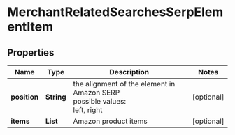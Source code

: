 # MerchantRelatedSearchesSerpElementItem


## Properties

| Name | Type | Description | Notes |
|------------ | ------------- | ------------- | -------------|
**position** | **String** | the alignment of the element in Amazon SERP<br>possible values:<br>left, right |[optional]|
**items** | **List<RelatedSearchesElement>** | Amazon product items |[optional]|